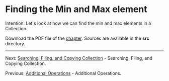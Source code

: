 # Finding the Min and Max element

Intention: Let's look at how we can find the min and max elements in a Collection.

Download the PDF file of the [chapter](chapter_40.pdf). Sources are available in the <b>src</b> directory. 


<hr>

Next: [Searching, Filing, and Copying Collection](chapter_41.md "Searching, Filing, and Copying Collection") - 
Searching, Filing, and Copying Collection.

Previous: [Additional Operations](chapter_39.md "Additional Operations") - Additional Operations.